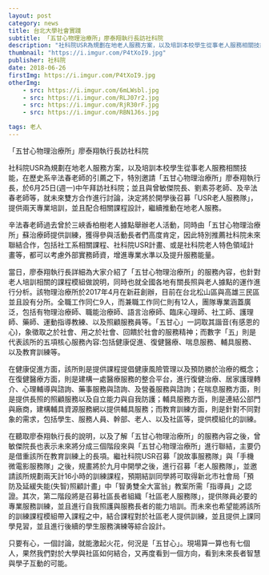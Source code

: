 ```yaml
---
layout: post
category: news
title: 台北大學社會實踐
subtitle: 「五甘心物理治療所」廖泰翔執行長訪社科院
description: "社科院USR為規劃在地老人服務方案，以及培訓本校學生從事老人服務相關技能，在歷史系辛法春老師的引薦之下，特別邀請「五甘心物理治療所」廖泰翔執行長..."
thumbnail: "https://i.imgur.com/P4tXoI9.jpg"
publisher: 社科院
date: 2018-06-26
firstImg: https://i.imgur.com/P4tXoI9.jpg
otherImg:
    - src: https://i.imgur.com/6mLWsbl.jpg
    - src: https://i.imgur.com/RLJ07r2.jpg
    - src: https://i.imgur.com/RjR30rF.jpg
    - src: https://i.imgur.com/RBN1J6s.jpg

tags: 老人
---
```


「五甘心物理治療所」廖泰翔執行長訪社科院

社科院USR為規劃在地老人服務方案，以及培訓本校學生從事老人服務相關技能，在歷史系辛法春老師的引薦之下，特別邀請「五甘心物理治療所」廖泰翔執行長，於6月25日(週一)中午拜訪社科院；並且與曾敏傑院長、劉素芬老師、及辛法春老師等，就未來雙方合作進行討論，決定將於開學後召募「USR老人服務隊」，提供兩天專業培訓，並且配合相關課程設計，繼續推動在地老人服務。

辛法春老師過去曾於三峽香柏樹老人據點舉辦老人活動，同時由「五甘心物理治療所」蘇治療師提供訓練，獲得參與活動長者們高度肯定，因此特別推薦社科院未來聯結合作，包括社工系相關課程、社科院USR計畫、或是社科院老人特色領域計畫等，都可以考慮外部實務師資，增進專業水準以及提升服務能量。

當日，廖泰翔執行長詳細為大家介紹了「五甘心物理治療所」的服務內容，也針對老人培訓相關的課程模組做說明，同時也就全國各地有關長照與老人據點的運作進行分析。該物理治療所於2017年4月在新莊創辦，目前在台北松山區與高雄三民區並且設有分所。全職工作同仁9人，而兼職工作同仁則有12人，團隊專業涵蓋廣泛，包括有物理治療師、職能治療師、語言治療師、臨床心理師、社工師、護理師、藥師、運動指導教練、以及照顧服務員等。「五甘心」一詞取其諧音(有感恩的心)，象徵取之於社會、用之於社會、回饋於社會的服務精神；而數字「五」則是代表該所的五項核心服務內容:包括健康促進、復健醫療、喘息服務、輔具服務、以及教育訓練等。

在健康促進方面，該所則是提供課程提倡健康風險管理以及預防勝於治療的概念；在復健醫療方面，則是建構一處醫療服務的整合平台，進行復健治療、居家護理轉介、心理輔導與諮詢、藥事服務與諮詢、及營養服務與諮詢；在喘息服務方面，則是提供長照的照顧服務以及自立能力與自我防護；輔具服務方面，則是連結公部門與廠商，建構輔具資源服務網以提供輔具服務；而教育訓練方面，則是針對不同對象的需求，包括學生、服務人員、幹部、老人、以及社區等，提供模組化的訓練。

在聽取廖泰翔執行長的說明，以及了解「五甘心物理治療所」的服務內容之後，曾敏傑院長也表示未來將分成三個階段來與「五甘心物理治療所」進行聯結，主要仍是借重該所在教育訓練上的長項。繼社科院USR召募「說故事服務隊」與「手機微電影服務隊」之後，規畫將於九月中開學之後，進行召募「老人服務隊」，並邀請該所規劃兩天計16小時的訓練課程，預期結訓同學將可取得新北市社會局「預防及延緩失能(失智)照顧計畫」中「智勇雙全大富翁」教案所需「指導員」之認證。其次，第二階段將是召募社區長者組織「社區老人服務隊」，提供隊員必要的專業服務訓練，並且進行自我照護與服務長者的能力培訓。而未來也希望能將該所的訓練課程模組帶入課程之中，結合課程對於社區老人提供訓練，並且提供上課同學見習，並且進行後續的學生服務演練等綜合設計。

只要有心，一個討論，就能激起火花，何況是「五甘心」。現場算一算也有七個人，果然我們對於大學與社區如何結合，又再度看到一個方向，看到未來長者智慧與學子互動的可能。
